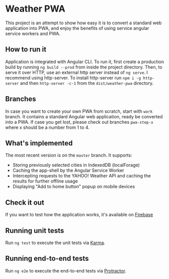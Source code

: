 # Weather PWA

This project is an attempt to show how easy it is to convert a standard web application into PWA, and enjoy the benefits of using service angular service workers and PWA.

## How to run it

Application is integrated with Angular CLI. To run it, first create a production build by running `ng build --prod` from inside the project directory. Then, to serve it over HTTP, use an external http server instead of `ng serve`. I recommend using http-server. To install http-server run `npm i -g http-server` and then `http-server -c-1` from the `dist/weather-pwa` directory.

## Branches

In case you want to create your own PWA from scratch, start with `work` branch. It contains a standard Angular web application, ready be converted into a PWA.
If case you get lost, please check out branches `pwa-step-x` where x should be a number from 1 to 4. 

## What's implemented

The most recent version is on the `master` branch. It supports:
- Storing previously selected cities in IndexedDB (localForage)
- Caching the app-shell by the Angular Service Worker
- Intercepting requests to the YAHOO! Weather API and caching the results for further offline usage
- Displaying "Add to home button" popup on mobile devices

## Check it out

If you want to test how the application works, it's available on [Firebase](https://geekweeks-weather-pwa.firebaseapp.com/)

## Running unit tests

Run `ng test` to execute the unit tests via [Karma](https://karma-runner.github.io).

## Running end-to-end tests

Run `ng e2e` to execute the end-to-end tests via [Protractor](http://www.protractortest.org/).
